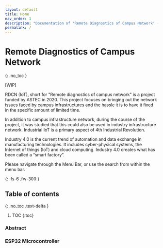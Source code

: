 ```yaml
---
layout: default
title: Home
nav_order: 1
description: "Documentation of 'Remote Diagnostics of Campus Network' - ASTEC funded project 2020."
permalink: /
---
```


# Remote Diagnostics of Campus Network
{: .no_toc }

[WIP]

RDCN (IoT), short for "Remote diagnostics of campus network" is a project funded by ASTEC in 2020.
This project focuses on bringing out the network issues faced by campus infrastructures and the hassle it is to have it fixed in the specific amount of limited time. 

In addition to campus infrastructure network, during the course of the project, it was studied that this could 
also be used in industry infrastructure network. Industrial IoT is a primary aspect of 4th Industrial Revolution. 

Industry 4.0 is the current trend of automation and data exchange in manufacturing technologies. It includes 
cyber-physical systems, the Internet of things (IoT) and cloud computing. Industry 4.0 creates what has been 
called a “smart factory”. 

Please navigate through the Menu Bar, or use the search from within the menu bar.

{: .fs-6 .fw-300 }


## Table of contents
{: .no_toc .text-delta }

1. TOC
{:toc}


### Abstract

### ESP32 Microcontroller